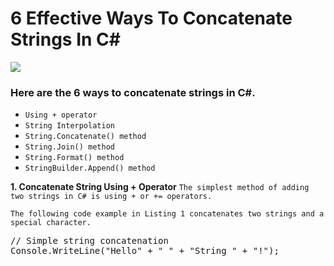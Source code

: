 # 6 Effective Ways To Concatenate Strings In C#

<img src="https://www.c-sharpcorner.com/article/6-effective-ways-to-concatenate-strings-in-c-sharp-and-net-core/Images/6-Effective-Ways-Concatenate-String-Csharp.jpg"/>

### Here are the 6 ways to concatenate strings in C#. 
- `Using + operator`
- `String Interpolation`
- `String.Concatenate() method`
- `String.Join() method`
- `String.Format() method`
- `StringBuilder.Append() method`

**1. Concatenate String Using + Operator**
`The simplest method of adding two strings in C# is using + or += operators.`

`The following code example in Listing 1 concatenates two strings and a special character.`

<pre>// Simple string concatenation     
Console.WriteLine("Hello" + " " + "String " + "!");</pre>
